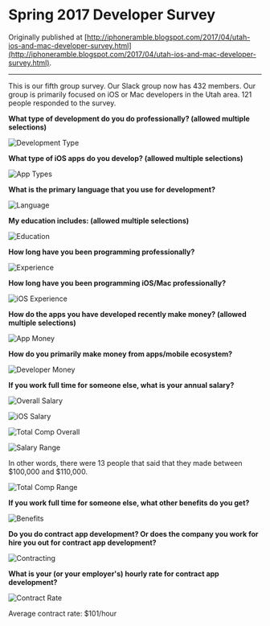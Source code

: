 # Spring 2017 Developer Survey

Originally published at [http://iphoneramble.blogspot.com/2017/04/utah-ios-and-mac-developer-survey.html](http://iphoneramble.blogspot.com/2017/04/utah-ios-and-mac-developer-survey.html).

---

This is our fifth group survey. Our Slack group now has 432 members. Our group is primarily focused on iOS or Mac developers in the Utah area. 121 people responded to the survey.

**What type of development do you do professionally? (allowed multiple selections)**

![Development Type](dev-type.png)

**What type of iOS apps do you develop? (allowed multiple selections)**

![App Types](app-type.png)

**What is the primary language that you use for development?**

![Language](language.png)

**My education includes: (allowed multiple selections)**

![Education](education.png)

**How long have you been programming professionally?**

![Experience](experience-general.png)

**How long have you been programming iOS/Mac professionally?**

![iOS Experience](experience-ios.png)

**How do the apps you have developed recently make money? (allowed multiple selections)**

![App Money](app-money.png)

**How do you primarily make money from apps/mobile ecosystem?**

![Developer Money](dev-money.png)

**If you work full time for someone else, what is your annual salary?**

![Overall Salary](dev-salary-general.png)

![iOS Salary](dev-salary-ios.png)

![Total Comp Overall](total-comp-general.png)

![Salary Range](salary-range.png)

In other words, there were 13 people that said that they made between $100,000 and $110,000.

![Total Comp Range](total-comp-range.png)

**If you work full time for someone else, what other benefits do you get?**

![Benefits](benefits.png)

**Do you do contract app development? Or does the company you work for hire you out for contract app development?**

![Contracting](contract.png)

**What is your (or your employer's) hourly rate for contract app development?**

![Contract Rate](contract-rate.png)

Average contract rate: $101/hour